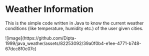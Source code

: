 # Weather Information
<p>This is the simple code written in Java to know the current weather conditions (like temperature, humidity etc.)  of the user given cities.</p>
![image](https://github.com/Dipta-1999/java_weather/assets/82253092/39a0f0b4-e1ee-4771-b748-67dcc8f0c07c)

